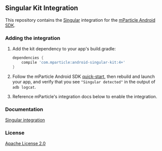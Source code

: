 ## Singular Kit Integration

This repository contains the [Singular](https://www.singular.net/) integration for the [mParticle Android SDK](https://github.com/mParticle/mparticle-android-sdk).

### Adding the integration

1. Add the kit dependency to your app's build.gradle:

    ```groovy
    dependencies {
        compile 'com.mparticle:android-singular-kit:4+'
    }
    ```
2. Follow the mParticle Android SDK [quick-start](https://github.com/mParticle/mparticle-android-sdk), then rebuild and launch your app, and verify that you see `"Singular detected"` in the output of `adb logcat`.
3. Reference mParticle's integration docs below to enable the integration.

### Documentation

[Singular integration](http://docs.mparticle.com/?java#singular)

### License

[Apache License 2.0](http://www.apache.org/licenses/LICENSE-2.0)
